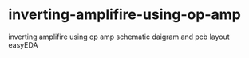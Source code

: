 # inverting-amplifire-using-op-amp
inverting amplifire using op amp schematic daigram and pcb layout easyEDA
